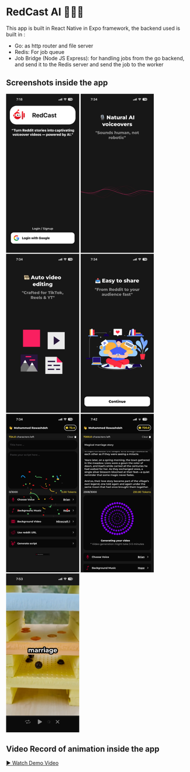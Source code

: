# RedCast AI 🤖🎥📸
This app is built in React Native in Expo framework, the backend used is built in : 
- Go: as http router and file server
- Redis: For job queue
- Job Bridge (Node JS Express): for handling jobs from the go backend, and send it to the Redis server and send the job to the worker
## Screenshots inside the app
<img src="docs/1.png" width="200" /> <img src="docs/2.png" width="200" /> <img src="docs/3.png" width="200" /> <img src="docs/4.png" width="200" />  <img src="docs/5.png" width="200" /> <img src="docs/6.png" width="200" /> <img src="docs/7.png" width="200" />
## Video Record of animation inside the app
[▶ Watch Demo Video](https://github.com/mohammed-git-2006/redcast_frontend/raw/refs/heads/master/docs/1.mp4)
